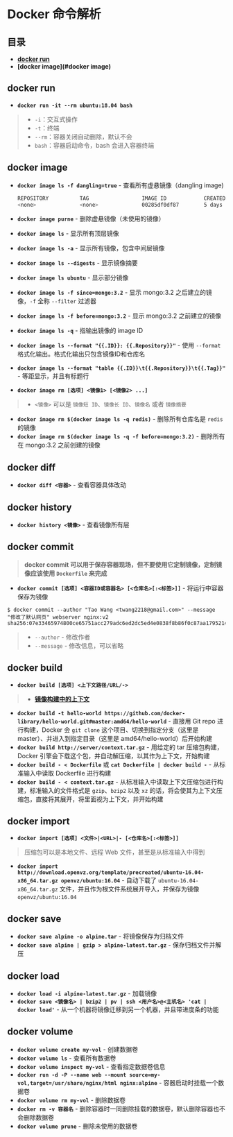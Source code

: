 # Docker 命令解析

## 目录

* **[docker run](#docker-run)**
* **[docker image](#docker image)**



## docker run

* **`docker run -it --rm ubuntu:18.04 bash`**

> * `-i`：交互式操作
> * `-t`：终端
> * `--rm`：容器关闭自动删除，默认不会
> * `bash`：容器启动命令，bash 会进入容器终端



## docker image

* **`docker image ls -f dangling=true`** - 查看所有虚悬镜像（dangling image)

  ```bash
  REPOSITORY          TAG                 IMAGE ID            CREATED             SIZE
  <none>              <none>              00285df0df87        5 days ago          342 MB
  ```

* **`docker image purne`** - 删除虚悬镜像（未使用的镜像）

* **`docker image ls`** - 显示所有顶层镜像

* **`docker image ls -a`** - 显示所有镜像，包含中间层镜像

* **`docker image ls --digests`** - 显示镜像摘要

* **`docker image ls ubuntu`** - 显示部分镜像

* **`docker image ls -f since=mongo:3.2`** - 显示 mongo:3.2 之后建立的镜像，`-f` 全称 `--filter` 过滤器

* **`docker image ls -f before=mongo:3.2`** - 显示 mongo:3.2 之前建立的镜像

* **`docker image ls -q`** - 指输出镜像的 image ID

* **`docker image ls --format "{{.ID}}: {{.Repository}}"`** - 使用 `--format` 格式化输出。格式化输出只包含镜像ID和仓库名

* **`docker image ls --format "table {{.ID}}\t{{.Repository}}\t{{.Tag}}"`** - 等距显示，并且有标题行

* **`docker image rm [选项] <镜像1> [<镜像2> ...]`**

> * `<镜像>` 可以是 `镜像短 ID`、`镜像长 ID`、`镜像名` 或者 `镜像摘要`

* **`docker image rm $(docker image ls -q redis)`** - 删除所有仓库名是 `redis` 的镜像
* **`docker image rm $(docker image ls -q -f before=mongo:3.2)`** - 删除所有在 mongo:3.2 之前创建的镜像



## docker diff

* **`docker diff <容器>`** - 查看容器具体改动



## docker history

* **`docker history <镜像>`** - 查看镜像所有层

## docker commit

> **docker commit 可以用于保存容器现场，但不要使用它定制镜像，定制镜像应该使用 `Dockerfile` 来完成**

* **`docker commit [选项] <容器ID或容器名> [<仓库名>[:<标签>]]`** - 将运行中容器保存为镜像

``` shell
$ docker commit --author "Tao Wang <twang2218@gmail.com>" --message "修改了默认网页" webserver nginx:v2
sha256:07e33465974800ce65751acc279adc6ed2dc5ed4e0838f8b86f0c87aa1795214
```

> * `--author` - 修改作者
> * `--message` - 修改信息，可以省略

## docker build

* **`docker build [选项] <上下文路径/URL/->`**

> * **[镜像构建中的上下文](https://vuepress.mirror.docker-practice.com/image/build/#%E9%95%9C%E5%83%8F%E6%9E%84%E5%BB%BA%E4%B8%8A%E4%B8%8B%E6%96%87-context)**

* **`docker build -t hello-world https://github.com/docker-library/hello-world.git#master:amd64/hello-world`**  - 直接用 Git repo 进行构建，Docker 会 `git clone` 这个项目、切换到指定分支（这里是 master）、并进入到指定目录（这里是 amd64/hello-world）后开始构建
* **`docker build http://server/context.tar.gz`** - 用给定的 tar 压缩包构建，Docker 引擎会下载这个包，并自动解压缩，以其作为上下文，开始构建
* **`docker build - < Dockerfile`** 或 **`cat Dockerfile | docker build -`** - 从标准输入中读取 Dockerfile 进行构建
* **`docker build - < context.tar.gz`** -  从标准输入中读取上下文压缩包进行构建，标准输入的文件格式是 `gzip`、`bzip2` 以及 `xz` 的话，将会使其为上下文压缩包，直接将其展开，将里面视为上下文，并开始构建

## docker import

* **`docker import [选项] <文件>|<URL>|- [<仓库名>[:<标签>]]`**

> 压缩包可以是本地文件、远程 Web 文件，甚至是从标准输入中得到

* **`docker import http://download.openvz.org/template/precreated/ubuntu-16.04-x86_64.tar.gz openvz/ubuntu:16.04`** - 自动下载了 `ubuntu-16.04-x86_64.tar.gz` 文件，并且作为根文件系统展开导入，并保存为镜像 `openvz/ubuntu:16.04`



## docker save

* **`docker save alpine -o alpine.tar`** - 将镜像保存为归档文件
* **`docker save alpine | gzip > alpine-latest.tar.gz`** - 保存归档文件并解压

## docker load

* **`docker load -i alpine-latest.tar.gz`** - 加载镜像
* **`docker save <镜像名> | bzip2 | pv | ssh <用户名>@<主机名> 'cat | docker load'`** - 从一个机器将镜像迁移到另一个机器，并且带进度条的功能



## docker volume

* **`docker volume create my-vol`** - 创建数据卷
* **`docker volume ls`** - 查看所有数据卷
* **`docker volume inspect my-vol`** - 查看指定数据卷信息
* **`docker run -d -P --name web --mount source=my-vol,target=/usr/share/nginx/html nginx:alpine`** - 容器启动时挂载一个数据卷
* **`docker volume rm my-vol`** - 删除数据卷
* **`docker rm -v 容器名`** - 删除容器时一同删除挂载的数据卷，默认删除容器也不会删除数据卷
* **`docker volume prune`** - 删除未使用的数据卷

